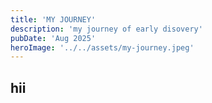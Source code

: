 ```yaml
---
title: 'MY JOURNEY'
description: 'my journey of early disovery'
pubDate: 'Aug 2025'
heroImage: '../../assets/my-journey.jpeg'
---
```



## hii